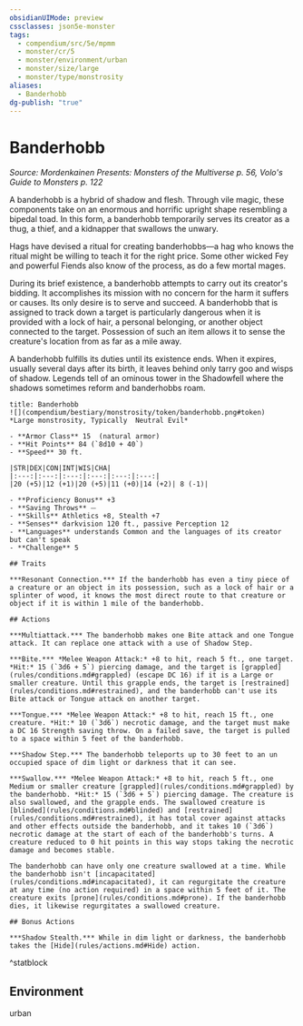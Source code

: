 ```yaml
---
obsidianUIMode: preview
cssclasses: json5e-monster
tags:
  - compendium/src/5e/mpmm
  - monster/cr/5
  - monster/environment/urban
  - monster/size/large
  - monster/type/monstrosity
aliases:
  - Banderhobb
dg-publish: "true"
---
```

# Banderhobb
*Source: Mordenkainen Presents: Monsters of the Multiverse p. 56, Volo's Guide to Monsters p. 122*  

A banderhobb is a hybrid of shadow and flesh. Through vile magic, these components take on an enormous and horrific upright shape resembling a bipedal toad. In this form, a banderhobb temporarily serves its creator as a thug, a thief, and a kidnapper that swallows the unwary.

Hags have devised a ritual for creating banderhobbs—a hag who knows the ritual might be willing to teach it for the right price. Some other wicked Fey and powerful Fiends also know of the process, as do a few mortal mages.

During its brief existence, a banderhobb attempts to carry out its creator's bidding. It accomplishes its mission with no concern for the harm it suffers or causes. Its only desire is to serve and succeed. A banderhobb that is assigned to track down a target is particularly dangerous when it is provided with a lock of hair, a personal belonging, or another object connected to the target. Possession of such an item allows it to sense the creature's location from as far as a mile away.

A banderhobb fulfills its duties until its existence ends. When it expires, usually several days after its birth, it leaves behind only tarry goo and wisps of shadow. Legends tell of an ominous tower in the Shadowfell where the shadows sometimes reform and banderhobbs roam.

```ad-statblock
title: Banderhobb
![](compendium/bestiary/monstrosity/token/banderhobb.png#token)
*Large monstrosity, Typically  Neutral Evil*

- **Armor Class** 15  (natural armor)
- **Hit Points** 84 (`8d10 + 40`)
- **Speed** 30 ft.

|STR|DEX|CON|INT|WIS|CHA|
|:---:|:---:|:---:|:---:|:---:|:---:|
|20 (+5)|12 (+1)|20 (+5)|11 (+0)|14 (+2)| 8 (-1)|

- **Proficiency Bonus** +3
- **Saving Throws** ⏤
- **Skills** Athletics +8, Stealth +7
- **Senses** darkvision 120 ft., passive Perception 12
- **Languages** understands Common and the languages of its creator but can't speak
- **Challenge** 5

## Traits

***Resonant Connection.*** If the banderhobb has even a tiny piece of a creature or an object in its possession, such as a lock of hair or a splinter of wood, it knows the most direct route to that creature or object if it is within 1 mile of the banderhobb.

## Actions

***Multiattack.*** The banderhobb makes one Bite attack and one Tongue attack. It can replace one attack with a use of Shadow Step.

***Bite.*** *Melee Weapon Attack:* +8 to hit, reach 5 ft., one target. *Hit:* 15 (`3d6 + 5`) piercing damage, and the target is [grappled](rules/conditions.md#grappled) (escape DC 16) if it is a Large or smaller creature. Until this grapple ends, the target is [restrained](rules/conditions.md#restrained), and the banderhobb can't use its Bite attack or Tongue attack on another target.

***Tongue.*** *Melee Weapon Attack:* +8 to hit, reach 15 ft., one creature. *Hit:* 10 (`3d6`) necrotic damage, and the target must make a DC 16 Strength saving throw. On a failed save, the target is pulled to a space within 5 feet of the banderhobb.

***Shadow Step.*** The banderhobb teleports up to 30 feet to an un occupied space of dim light or darkness that it can see.

***Swallow.*** *Melee Weapon Attack:* +8 to hit, reach 5 ft., one Medium or smaller creature [grappled](rules/conditions.md#grappled) by the banderhobb. *Hit:* 15 (`3d6 + 5`) piercing damage. The creature is also swallowed, and the grapple ends. The swallowed creature is [blinded](rules/conditions.md#blinded) and [restrained](rules/conditions.md#restrained), it has total cover against attacks and other effects outside the banderhobb, and it takes 10 (`3d6`) necrotic damage at the start of each of the banderhobb's turns. A creature reduced to 0 hit points in this way stops taking the necrotic damage and becomes stable.

The banderhobb can have only one creature swallowed at a time. While the banderhobb isn't [incapacitated](rules/conditions.md#incapacitated), it can regurgitate the creature at any time (no action required) in a space within 5 feet of it. The creature exits [prone](rules/conditions.md#prone). If the banderhobb dies, it likewise regurgitates a swallowed creature.

## Bonus Actions

***Shadow Stealth.*** While in dim light or darkness, the banderhobb takes the [Hide](rules/actions.md#Hide) action.
```
^statblock

## Environment

urban
